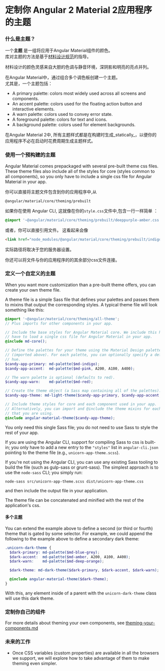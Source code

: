 # 定制你 Angular 2 Material 2应用程序的主题


### 什么是主题？

一个**主题** 是一组将应用于Angular Material组件的颜色。  
库对主题的方法是基于[材料设计规范][1]的指导。

材料设计的颜色灵感来自大胆的色调与静音环境，深阴影和明亮的亮点并列。

在Angular Material中，通过组合多个调色板创建一个主题。  
  尤其是，一个主题包括：  
* A primary palette: colors most widely used across all screens and components.
* An accent palette: colors used for the floating action button and interactive elements.
* A warn palette: colors used to convey error state.
* A foreground palette: colors for text and icons.
* A background palette: colors used for element backgrounds.

在Angular Material 2中, 所有主题样式都是在构建时生成_statically_，以便你的应用程序不必在启动时花费周期生成主题样式。


[1]: https://material.google.com/style/color.html#color-color-palette

### 使用一个预构建的主题
Angular Material comes prepackaged with several pre-built theme css files. These theme files also
include all of the styles for core (styles common to all components), so you only have to include a
single css file for Angular Material in your app.

你可以直接将主题文件包含到你的应用程序中,从  

`@angular/material/core/theming/prebuilt`

如果你在使用 Angular CLI, 这就像在你的`style.css`文件中,包含一行一样简单 ：  
```css
@import '~@angular/material/core/theming/prebuilt/deeppurple-amber.css';
```

或者，你可以直接引用文件。 这看起来会像  
```html
<link href="node_modules/@angular/material/core/theming/prebuilt/indigo-pink.css" rel="stylesheet">
```
实际路径将取决于您的服务器设置。

你还可以将文件与你的应用程序的的其余部分css文件连接。 

### 定义一个自定义的主题
When you want more customization than a pre-built theme offers, you can create your own theme file.

A theme file is a simple Sass file that defines your palettes and passes them to mixins that output
the corresponding styles. A typical theme file will look something like this:
```scss
@import '~@angular/material/core/theming/all-theme';
// Plus imports for other components in your app.

// Include the base styles for Angular Material core. We include this here so that you only
// have to load a single css file for Angular Material in your app.
@include md-core();

// Define the palettes for your theme using the Material Design palettes available in palette.scss
// (imported above). For each palette, you can optionally specify a default, lighter, and darker
// hue.
$candy-app-primary: md-palette($md-indigo);
$candy-app-accent:  md-palette($md-pink, A200, A100, A400);

// The warn palette is optional (defaults to red).
$candy-app-warn:    md-palette($md-red);

// Create the theme object (a Sass map containing all of the palettes).
$candy-app-theme: md-light-theme($candy-app-primary, $candy-app-accent, $candy-app-warn);

// Include theme styles for core and each component used in your app.
// Alternatively, you can import and @include the theme mixins for each component
// that you are using.
@include angular-material-theme($candy-app-theme);
```

You only need this single Sass file; you do not need to use Sass to style the rest of your app.

If you are using the Angular CLI, support for compiling Sass to css is built-in; you only have to
add a new entry to the `"styles"` list in `angular-cli.json` pointing to the theme
file (e.g., `unicorn-app-theme.scss`).

If you're not using the Angular CLI, you can use any existing Sass tooling to build the file (such
as gulp-sass or grunt-sass). The simplest approach is to use the `node-sass` CLI; you simply run:
```
node-sass src/unicorn-app-theme.scss dist/unicorn-app-theme.css
```
and then include the output file in your application.

The theme file can be concatenated and minified with the rest of the application's css.

#### 多个主题
You can extend the example above to define a second (or third or fourth) theme that is gated by
some selector. For example, we could append the following to the example above to define a
secondary dark theme:
```scss
.unicorn-dark-theme {
  $dark-primary: md-palette($md-blue-grey);
  $dark-accent:  md-palette($md-amber, A200, A100, A400);
  $dark-warn:    md-palette($md-deep-orange);

  $dark-theme: md-dark-theme($dark-primary, $dark-accent, $dark-warn);

  @include angular-material-theme($dark-theme);   
}
```

With this, any element inside of a parent with the `unicorn-dark-theme` class will use this
dark theme.

### 定制你自己的组件
For more details about theming your own components, see [theming-your-components.md](https://github.com/angular/material2/blob/master/docs/theming-your-components.md)

### 未来的工作
* Once CSS variables (custom properties) are available in all the browsers we support,
  we will explore how to take advantage of them to make theming even simpler.
